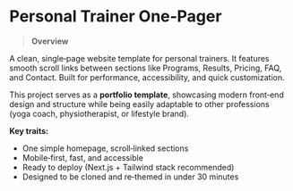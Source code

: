 # Personal Trainer One‑Pager

> **Overview**

A clean, single‑page website template for personal trainers. It features smooth scroll links between sections like Programs, Results, Pricing, FAQ, and Contact. Built for performance, accessibility, and quick customization.

This project serves as a **portfolio template**, showcasing modern front‑end design and structure while being easily adaptable to other professions (yoga coach, physiotherapist, or lifestyle brand).

**Key traits:**

* One simple homepage, scroll‑linked sections
* Mobile‑first, fast, and accessible
* Ready to deploy (Next.js + Tailwind stack recommended)
* Designed to be cloned and re‑themed in under 30 minutes
